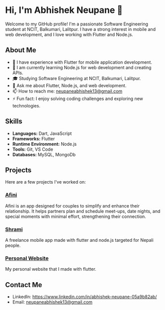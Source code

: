# Hi, I'm Abhishek Neupane 👋

Welcome to my GitHub profile! I'm a passionate Software Engineering student at NCIT, Balkumari, Lalitpur. I have a strong interest in mobile and web development, and I love working with Flutter and Node.js.

## About Me

- 🔭 I have experience with Flutter for mobile application development.
- 🌱 I am currently learning Node.js for web development and creating APIs.
- 🎓 Studying Software Engineering at NCIT, Balkumari, Lalitpur.
- 💬 Ask me about Flutter, Node.js, and web development.
- 📫 How to reach me: neupaneabhishek13@gmail.com
- ⚡ Fun fact: I enjoy solving coding challenges and exploring new technologies.

## Skills

- **Languages:** Dart, JavaScript
- **Frameworks:** Flutter
- **Runtime Environment:** Node.js
- **Tools:** Git, VS Code
- **Databases:** MySQL, MongoDb

## Projects

Here are a few projects I've worked on:

### [Afini](https://github.com/ayruvedaAvi/afini)
Afini is an app designed for couples to simplify and enhance their relationship. It helps partners plan and schedule meet-ups, date nights, and special moments with minimal effort, strengthening their connection.

### [Shrami](https://github.com/ayruvedaAvi/Project-II)
A freelance mobile app made with flutter and node.js targeted for Nepali people.

### [Personal Website](https://github.com/ayruvedaAvi/personal_website)
My personal website that I made with flutter.



## Contact Me

- LinkedIn: https://www.linkedin.com/in/abhishek-neupane-05a9b82ab/
- Email: neupaneabhishek13@gmail.com
  
